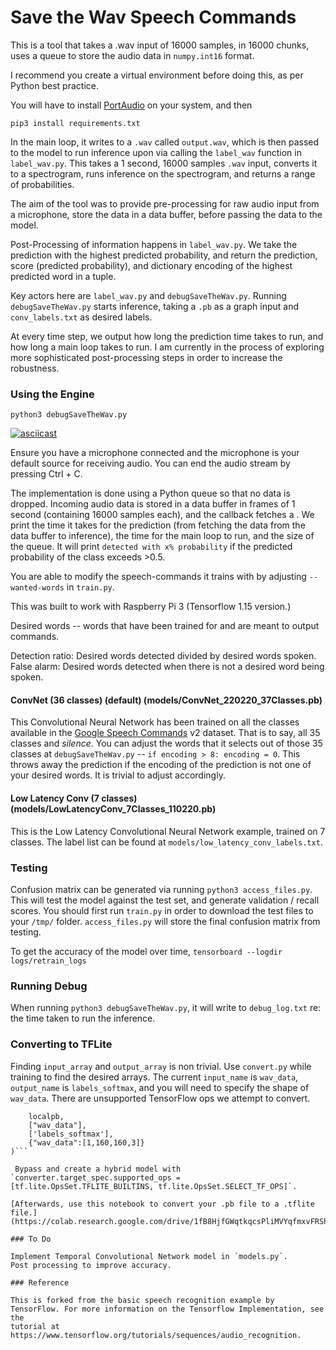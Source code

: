 # Save the Wav Speech Commands

This is a tool that takes a .wav input of 16000 samples, in 16000 chunks, uses a queue to store the audio data in `numpy.int16` format.

I recommend you create a virtual environment before doing this, as per Python best practice.

You will have to install [PortAudio](http://www.portaudio.com/) on your system, and then

```
pip3 install requirements.txt
```

In the main loop, it writes to a `.wav` called `output.wav`, which is then passed to the model to run inference upon via calling the `label_wav` function in `label_wav.py`. This takes a 1 second, 16000 samples `.wav` input, converts it to a spectrogram, runs inference on the spectrogram, and returns a range of probabilities.

The aim of the tool was to provide pre-processing for raw audio input from a microphone, store the data in a data buffer, before passing the data to the model.

Post-Processing of information happens in `label_wav.py`. We take the prediction with the highest predicted probability, and return the prediction, score (predicted probability), and dictionary encoding of the highest predicted word in a tuple.

Key actors here are `label_wav.py` and `debugSaveTheWav.py`. Running `debugSaveTheWav.py` starts inference, taking a `.pb` as a graph input and `conv_labels.txt` as desired labels.

At every time step, we output how long the prediction time takes to run, and how long a main loop takes to run. I am currently in the process of exploring more sophisticated post-processing steps in order to increase the robustness.

### Using the Engine

```
python3 debugSaveTheWav.py
```

[![asciicast](https://asciinema.org/a/vqa3ENTwOwHpGOxBYj6b4IyWQ.svg)](https://asciinema.org/a/vqa3ENTwOwHpGOxBYj6b4IyWQ)

Ensure you have a microphone connected and the microphone is your default source for receiving audio. You can end the audio stream by pressing Ctrl + C.

The implementation is done using a Python queue so that no data is dropped. Incoming audio data is stored in a data buffer in frames of 1 second (containing 16000 samples each), and the callback fetches a . We print the time it takes for the prediction (from fetching the data from the data buffer to inference), the time for the main loop to run, and the size of the queue. It will print `detected with x% probability` if the predicted probability of the class exceeds >0.5.

You are able to modify the speech-commands it trains with by adjusting `--wanted-words` in `train.py`.


<Models and Architectures from the speech recognition example. You can find more credits there. I do not claim credit for these architectures.>

This was built to work with Raspberry Pi 3 (Tensorflow 1.15 version.)

Desired words -- words that have been trained for and are meant to output commands.

Detection ratio: Desired words detected divided by desired words spoken.
False alarm: Desired words detected when there is not a desired word being spoken.

#### ConvNet (36 classes) (default) (models/ConvNet_220220_37Classes.pb)

This Convolutional Neural Network has been trained on all the classes available in the [Google Speech Commands](https://arxiv.org/abs/1804.03209) v2 dataset. That is to say, all 35 classes and _silence_. You can adjust the words that it selects out of those 35 classes at `debugSaveTheWav.py` -- `if encoding > 8: encoding = 0`. This throws away the prediction if the encoding of the prediction is not one of your desired words. It is trivial to adjust accordingly.

#### Low Latency Conv (7 classes) (models/LowLatencyConv_7Classes_110220.pb)

This is the Low Latency Convolutional Neural Network example, trained on 7 classes. The label list can be found at `models/low_latency_conv_labels.txt`.

### Testing

Confusion matrix can be generated via running `python3 access_files.py`. This will test the model against the test set, and generate validation / recall scores. You should first run `train.py` in order to download the test files to your `/tmp/` folder. `access_files.py` will store the final confusion matrix from testing.

To get the accuracy of the model over time,
`tensorboard --logdir logs/retrain_logs`

### Running Debug

When running `python3 debugSaveTheWav.py`, it will write to `debug_log.txt` re: the time taken to run the inference.

### Converting to TFLite

Finding `input_array` and `output_array` is non trivial. Use `convert.py` while training to find the desired arrays. The current `input_name` is `wav_data`, `output_name` is `labels_softmax`, and you will need to specify the shape of `wav_data`. There are unsupported TensorFlow ops we attempt to convert.

```converter = tf.lite.TFLiteConverter.from_frozen_graph(
    localpb, 
    ["wav_data"], 
    ['labels_softmax'],
    {"wav_data":[1,160,160,3]}
)```

 Bypass and create a hybrid model with `converter.target_spec.supported_ops = [tf.lite.OpsSet.TFLITE_BUILTINS, tf.lite.OpsSet.SELECT_TF_OPS]`.

[Afterwards, use this notebook to convert your .pb file to a .tflite file.](https://colab.research.google.com/drive/1fB8HjfGWqtkqcsPliMVYqfmxvFRShm29)

### To Do

Implement Temporal Convolutional Network model in `models.py`.
Post processing to improve accuracy.

### Reference

This is forked from the basic speech recognition example by TensorFlow. For more information on the Tensorflow Implementation, see the
tutorial at https://www.tensorflow.org/tutorials/sequences/audio_recognition.
